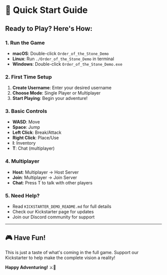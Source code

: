 # 🚀 Quick Start Guide

## **Ready to Play? Here's How:**

### **1. Run the Game**
- **macOS**: Double-click `Order_of_the_Stone_Demo`
- **Linux**: Run `./Order_of_the_Stone_Demo` in terminal
- **Windows**: Double-click `Order_of_the_Stone_Demo.exe`

### **2. First Time Setup**
1. **Create Username**: Enter your desired username
2. **Choose Mode**: Single Player or Multiplayer
3. **Start Playing**: Begin your adventure!

### **3. Basic Controls**
- **WASD**: Move
- **Space**: Jump  
- **Left Click**: Break/Attack
- **Right Click**: Place/Use
- **I**: Inventory
- **T**: Chat (multiplayer)

### **4. Multiplayer**
- **Host**: Multiplayer → Host Server
- **Join**: Multiplayer → Join Server
- **Chat**: Press T to talk with other players

### **5. Need Help?**
- Read `KICKSTARTER_DEMO_README.md` for full details
- Check our Kickstarter page for updates
- Join our Discord community for support

---

## 🎮 **Have Fun!**

This is just a taste of what's coming in the full game. Support our Kickstarter to help make the complete vision a reality!

**Happy Adventuring!** ⚔️🏰
